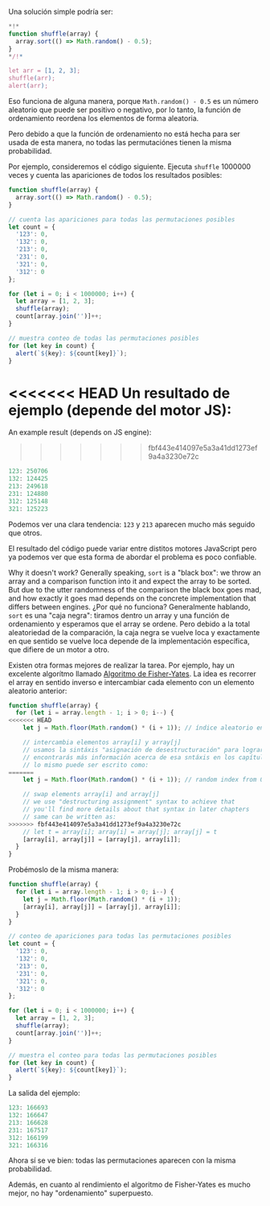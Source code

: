 Una solución simple podría ser:

```js run
*!*
function shuffle(array) {
  array.sort(() => Math.random() - 0.5);
}
*/!*

let arr = [1, 2, 3];
shuffle(arr);
alert(arr);
```

Eso funciona de alguna manera, porque `Math.random() - 0.5` es un número aleatorio que puede ser positivo o negativo, por lo tanto, la función de ordenamiento reordena los elementos de forma aleatoria.

Pero debido a que la función de ordenamiento no está hecha para ser usada de esta manera, no todas las permutaciónes tienen la misma probabilidad.

Por ejemplo, consideremos el código siguiente. Ejecuta `shuffle` 1000000 veces y cuenta las apariciones de todos los resultados posibles:

```js run
function shuffle(array) {
  array.sort(() => Math.random() - 0.5);
}

// cuenta las apariciones para todas las permutaciones posibles
let count = {
  '123': 0,
  '132': 0,
  '213': 0,
  '231': 0,
  '321': 0,
  '312': 0
};

for (let i = 0; i < 1000000; i++) {
  let array = [1, 2, 3];
  shuffle(array);
  count[array.join('')]++;
}

// muestra conteo de todas las permutaciones posibles
for (let key in count) {
  alert(`${key}: ${count[key]}`);
}
```

<<<<<<< HEAD
Un resultado de ejemplo (depende del motor JS):
=======
An example result (depends on JS engine):
>>>>>>> fbf443e414097e5a3a41dd1273ef9a4a3230e72c

```js
123: 250706
132: 124425
213: 249618
231: 124880
312: 125148
321: 125223
```

Podemos ver una clara tendencia: `123` y `213` aparecen mucho más seguido que otros.

El resultado del código puede variar entre distitos motores JavaScript pero ya podemos ver que esta forma de abordar el problema es poco confiable.

Why it doesn't work? Generally speaking, `sort` is a "black box": we throw an array and a comparison function into it and expect the array to be sorted. But due to the utter randomness of the comparison the black box goes mad, and how exactly it goes mad depends on the concrete implementation that differs between engines.
¿Por qué no funciona? Generalmente hablando, `sort` es una "caja negra": tiramos dentro un array y una función de ordenamiento y esperamos que el array se ordene. Pero debido a la total aleatoriedad de la comparación, la caja negra se vuelve loca y exactamente en que sentido se vuelve loca depende de la implementación específica, que difiere de un motor a otro.

Existen otra formas mejores de realizar la tarea. Por ejemplo, hay un excelente algorítmo llamado [Algoritmo de Fisher-Yates](https://es.wikipedia.org/wiki/Algoritmo_de_Fisher-Yates). La idea es recorrer el array en sentido inverso e intercambiar cada elemento con un elemento aleatorio anterior:

```js
function shuffle(array) {
  for (let i = array.length - 1; i > 0; i--) {
<<<<<<< HEAD
    let j = Math.floor(Math.random() * (i + 1)); // índice aleatorio entre 0 e i

    // intercambia elementos array[i] y array[j]
    // usamos la sintáxis "asignación de desestructuración" para lograr eso
    // encontrarás más información acerca de esa sntáxis en los capítulos siguientes
    // lo mismo puede ser escrito como:
=======
    let j = Math.floor(Math.random() * (i + 1)); // random index from 0 to i

    // swap elements array[i] and array[j]
    // we use "destructuring assignment" syntax to achieve that
    // you'll find more details about that syntax in later chapters
    // same can be written as:
>>>>>>> fbf443e414097e5a3a41dd1273ef9a4a3230e72c
    // let t = array[i]; array[i] = array[j]; array[j] = t
    [array[i], array[j]] = [array[j], array[i]];
  }
}
```

Probémoslo de la misma manera:

```js run
function shuffle(array) {
  for (let i = array.length - 1; i > 0; i--) {
    let j = Math.floor(Math.random() * (i + 1));
    [array[i], array[j]] = [array[j], array[i]];
  }
}

// conteo de apariciones para todas las permutaciones posibles
let count = {
  '123': 0,
  '132': 0,
  '213': 0,
  '231': 0,
  '321': 0,
  '312': 0
};

for (let i = 0; i < 1000000; i++) {
  let array = [1, 2, 3];
  shuffle(array);
  count[array.join('')]++;
}

// muestra el conteo para todas las permutaciones posibles
for (let key in count) {
  alert(`${key}: ${count[key]}`);
}
```

La salida del ejemplo:

```js
123: 166693
132: 166647
213: 166628
231: 167517
312: 166199
321: 166316
```

Ahora sí se ve bien: todas las permutaciones aparecen con la misma probabilidad.

Además, en cuanto al rendimiento el algoritmo de Fisher-Yates es mucho mejor, no hay "ordenamiento" superpuesto.
